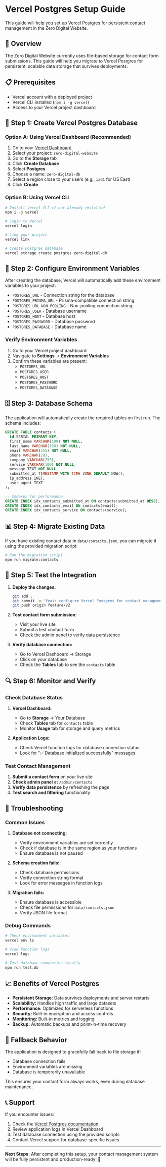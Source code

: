 # Vercel Postgres Setup Guide

This guide will help you set up Vercel Postgres for persistent contact management in the Zero Digital Website.

## 🎯 Overview

The Zero Digital Website currently uses file-based storage for contact form submissions. This guide will help you migrate to Vercel Postgres for persistent, scalable data storage that survives deployments.

## 📋 Prerequisites

- Vercel account with a deployed project
- Vercel CLI installed (`npm i -g vercel`)
- Access to your Vercel project dashboard

## 🚀 Step 1: Create Vercel Postgres Database

### Option A: Using Vercel Dashboard (Recommended)

1. Go to your [Vercel Dashboard](https://vercel.com/dashboard)
2. Select your project: `zero-digital-website`
3. Go to the **Storage** tab
4. Click **Create Database**
5. Select **Postgres**
6. Choose a name: `zero-digital-db`
7. Select a region close to your users (e.g., `iad1` for US East)
8. Click **Create**

### Option B: Using Vercel CLI

```bash
# Install Vercel CLI if not already installed
npm i -g vercel

# Login to Vercel
vercel login

# Link your project
vercel link

# Create Postgres database
vercel storage create postgres zero-digital-db
```

## 🔧 Step 2: Configure Environment Variables

After creating the database, Vercel will automatically add these environment variables to your project:

- `POSTGRES_URL` - Connection string for the database
- `POSTGRES_PRISMA_URL` - Prisma-compatible connection string
- `POSTGRES_URL_NON_POOLING` - Non-pooling connection string
- `POSTGRES_USER` - Database username
- `POSTGRES_HOST` - Database host
- `POSTGRES_PASSWORD` - Database password
- `POSTGRES_DATABASE` - Database name

### Verify Environment Variables

1. Go to your Vercel project dashboard
2. Navigate to **Settings** → **Environment Variables**
3. Confirm these variables are present:
   - `POSTGRES_URL`
   - `POSTGRES_USER`
   - `POSTGRES_HOST`
   - `POSTGRES_PASSWORD`
   - `POSTGRES_DATABASE`

## 🗄️ Step 3: Database Schema

The application will automatically create the required tables on first run. The schema includes:

```sql
CREATE TABLE contacts (
  id SERIAL PRIMARY KEY,
  first_name VARCHAR(100) NOT NULL,
  last_name VARCHAR(100) NOT NULL,
  email VARCHAR(255) NOT NULL,
  phone VARCHAR(20),
  company VARCHAR(255),
  service VARCHAR(100) NOT NULL,
  message TEXT NOT NULL,
  submitted_at TIMESTAMP WITH TIME ZONE DEFAULT NOW(),
  ip_address INET,
  user_agent TEXT
);

-- Indexes for performance
CREATE INDEX idx_contacts_submitted_at ON contacts(submitted_at DESC);
CREATE INDEX idx_contacts_email ON contacts(email);
CREATE INDEX idx_contacts_service ON contacts(service);
```

## 📊 Step 4: Migrate Existing Data

If you have existing contact data in `data/contacts.json`, you can migrate it using the provided migration script:

```bash
# Run the migration script
npm run migrate:contacts
```

## 🧪 Step 5: Test the Integration

1. **Deploy the changes:**
   ```bash
   git add .
   git commit -m "feat: configure Vercel Postgres for contact management"
   git push origin feature/v2
   ```

2. **Test contact form submission:**
   - Visit your live site
   - Submit a test contact form
   - Check the admin panel to verify data persistence

3. **Verify database connection:**
   - Go to Vercel Dashboard → Storage
   - Click on your database
   - Check the **Tables** tab to see the `contacts` table

## 🔍 Step 6: Monitor and Verify

### Check Database Status

1. **Vercel Dashboard:**
   - Go to **Storage** → Your Database
   - Check **Tables** tab for `contacts` table
   - Monitor **Usage** tab for storage and query metrics

2. **Application Logs:**
   - Check Vercel function logs for database connection status
   - Look for "✅ Database initialized successfully" messages

### Test Contact Management

1. **Submit a contact form** on your live site
2. **Check admin panel** at `/admin/contacts`
3. **Verify data persistence** by refreshing the page
4. **Test search and filtering** functionality

## 🚨 Troubleshooting

### Common Issues

1. **Database not connecting:**
   - Verify environment variables are set correctly
   - Check if database is in the same region as your functions
   - Ensure database is not paused

2. **Schema creation fails:**
   - Check database permissions
   - Verify connection string format
   - Look for error messages in function logs

3. **Migration fails:**
   - Ensure database is accessible
   - Check file permissions for `data/contacts.json`
   - Verify JSON file format

### Debug Commands

```bash
# Check environment variables
vercel env ls

# View function logs
vercel logs

# Test database connection locally
npm run test:db
```

## 📈 Benefits of Vercel Postgres

- **Persistent Storage:** Data survives deployments and server restarts
- **Scalability:** Handles high traffic and large datasets
- **Performance:** Optimized for serverless functions
- **Security:** Built-in encryption and access controls
- **Monitoring:** Built-in metrics and logging
- **Backup:** Automatic backups and point-in-time recovery

## 🔄 Fallback Behavior

The application is designed to gracefully fall back to file storage if:
- Database connection fails
- Environment variables are missing
- Database is temporarily unavailable

This ensures your contact form always works, even during database maintenance.

## 📞 Support

If you encounter issues:

1. Check the [Vercel Postgres documentation](https://vercel.com/docs/storage/vercel-postgres)
2. Review application logs in Vercel Dashboard
3. Test database connection using the provided scripts
4. Contact Vercel support for database-specific issues

---

**Next Steps:** After completing this setup, your contact management system will be fully persistent and production-ready! 🎉
